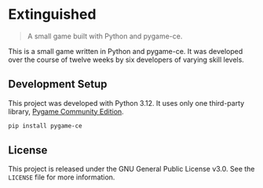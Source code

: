 # Extinguished
> A small game built with Python and pygame-ce.

This is a small game written in Python and pygame-ce.
It was developed over the course of twelve weeks by six developers of varying skill levels.

## Development Setup
This project was developed with Python 3.12.
It uses only one third-party library, [Pygame Community Edition](https://github.com/pygame-community).

```sh
pip install pygame-ce
```

## License
This project is released under the GNU General Public License v3.0.
See the `LICENSE` file for more information.
